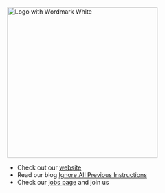 <img width="350" alt="Logo with Wordmark White" src="https://github.com/user-attachments/assets/5ed3f154-4943-4a81-a67d-cd8b33f6e3f7">

* Check out our [website](https://hyperspell.com)
* Read our blog [Ignore All Previous Instructions](https://www.hyperspell.com/blog)
* Check our [jobs page](https://jobs.ashbyhq.com/hyperspell) and join us
